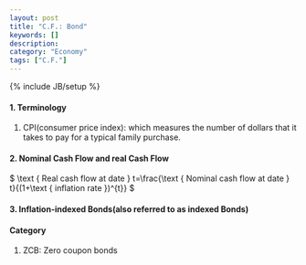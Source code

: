 ```yaml
---
layout: post
title: "C.F.: Bond"
keywords: []
description: 
category: "Economy"
tags: ["C.F."]
---
```

{% include JB/setup %}

#### 1. Terminology
1. CPI(consumer price index): which measures the number of dollars that it takes to pay for a
   typical family purchase.


#### 2. Nominal Cash Flow and real Cash Flow

$
\text { Real cash flow at date } t=\frac{\text { Nominal cash flow at date } t}{(1+\text { inflation
rate })^{t}}
$

#### 3. Inflation-indexed Bonds(also referred to as indexed Bonds)


#### Category
1. ZCB: Zero coupon bonds

